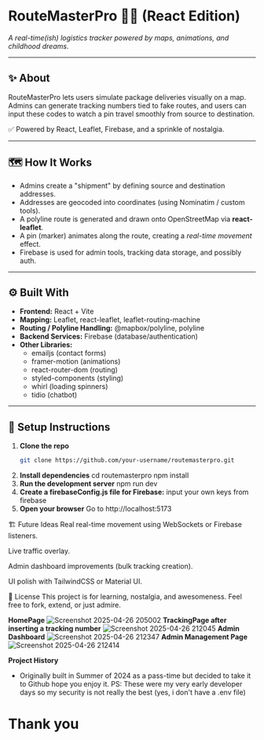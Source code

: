 # RouteMasterPro 🚚📍 (React Edition)
*A real-time(ish) logistics tracker powered by maps, animations, and childhood dreams.*

---

## ✨ About
RouteMasterPro lets users simulate package deliveries visually on a map.  
Admins can generate tracking numbers tied to fake routes, and users can input these codes to watch a pin travel smoothly from source to destination.

✅ Powered by React, Leaflet, Firebase, and a sprinkle of nostalgia.

---

## 🗺 How It Works
- Admins create a "shipment" by defining source and destination addresses.
- Addresses are geocoded into coordinates (using Nominatim / custom tools).
- A polyline route is generated and drawn onto OpenStreetMap via **react-leaflet**.
- A pin (marker) animates along the route, creating a *real-time movement* effect.
- Firebase is used for admin tools, tracking data storage, and possibly auth.

---

## ⚙️ Built With
- **Frontend:** React + Vite
- **Mapping:** Leaflet, react-leaflet, leaflet-routing-machine
- **Routing / Polyline Handling:** @mapbox/polyline, polyline
- **Backend Services:** Firebase (database/authentication)
- **Other Libraries:** 
  - emailjs (contact forms)
  - framer-motion (animations)
  - react-router-dom (routing)
  - styled-components (styling)
  - whirl (loading spinners)
  - tidio (chatbot)

---

## 🚀 Setup Instructions

1. **Clone the repo**
   ```bash
   git clone https://github.com/your-username/routemasterpro.git
2. **Install dependencies**
     cd routemasterpro
     npm install
3. **Run the development server**
   npm run dev
4. **Create a firebaseConfig.js file for Firebase:**
   input your own keys from firebase
5. **Open your browser**
   Go to http://localhost:5173




🏗 Future Ideas
Real real-time movement using WebSockets or Firebase listeners.

Live traffic overlay.

Admin dashboard improvements (bulk tracking creation).

UI polish with TailwindCSS or Material UI.

📜 License
This project is for learning, nostalgia, and awesomeness.
Feel free to fork, extend, or just admire.

**HomePage**
![Screenshot 2025-04-26 205002](https://github.com/user-attachments/assets/4e70ec03-8f2f-45b4-8d88-7b79d5907d20)
**TrackingPage after inserting a tracking number**
![Screenshot 2025-04-26 212045](https://github.com/user-attachments/assets/e7172569-329c-43f4-8094-893a03523232)
**Admin Dashboard**
![Screenshot 2025-04-26 212347](https://github.com/user-attachments/assets/56ecce9e-c418-4c6e-8b25-0e9ee2abf783)
**Admin Management Page**
![Screenshot 2025-04-26 212414](https://github.com/user-attachments/assets/e0abe3ae-5802-4156-8c92-9a44b218e757)

**Project History**
 - Originally built in Summer of 2024 as a pass-time but decided to take it to Github hope you enjoy it.
PS: These were my very early developer days so my security is not really the best (yes, i don't have a .env file)
# Thank you
